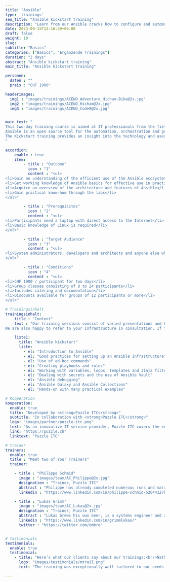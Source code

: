 ```yaml
---
title: "Ansible"
type: 'trainings'
seo_title: "Ansible kickstart training"
description: "Learn from our Ansible cracks how to configure and automate Linux-based services."
date: 2023-09-15T12:16:39+06:00
draft: false
weight: 10
slug:
subtitle: "Basics"
categories: ["Basics", "Ergänzende Trainings"]
duration: "2 days"
abstract: "Ansible kickstart training"
main_title: "Ansible kickstart training"

personen:
  daten : ""
  preis : "CHF 1900"

headerimages:
  img1 : "images/trainings/ACEND_Adventure_Hicham-Bike@2x.jpg"
  img2 : "images/trainings/ACEND_Hicham@2x.jpg"
  img3 : "images/trainings/ACEND_CodeB@2x.jpg"


main_text: "
This two-day training course is aimed at IT professionals from the fields of system administration, architecture and software development who want to acquire a sound basic knowledge of Ansible.\n
Ansible is an open source tool for the automation, orchestration and general configuration and administration of computers. It combines software distribution, ad-hoc command execution and configuration management. The servers are managed via SSH, among other things, and no additional software is required on the system to be managed.\n
The Kickstart training provides an insight into the technology and uses hands-on labs to show how Ansible can be used efficiently.
"

accordion:
    enable : true
    item:
        - title : "Outcome"
          icon : "1"
          content : "<ul>
<li>Gain an understanding of the efficient use of the Ansible ecosystem</li>
<li>Get working knowledge of Ansible basics for effective use in practice</li>
<li>Acquire an overview of the architecture and features of Ansible</li>
<li>Gain practical know-how through the labs</li>
</ul>"

        - title : "Prerequisites"
          icon : "2"
          content : "<ul>
<li>Participants need a laptop with direct access to the Internet</li>
<li>Basic knowledge of Linux is required</li>
</ul>"

        - title : "Target Audience"
          icon : "3"
          content : "<ul>
<li>System administrators, developers and architects and anyone else who wants to understand Ansible and use it for automation.</li>
</ul>"

        - title : "Conditions"
          icon : "4"
          content : "<ul>
<li>CHF 1900 / participant for two days</li>
<li>Group classes consisting of 8 to 24 participants</li>
<li>Includes catering and documentation</li>
<li>Discounts available for groups of 12 participants or more</li>
</ul>"

# Trainingsinhalt
trainingsinhalt:
    title : "Content"
    text : "Our training sessions consist of varied presentations and hands-on labs to convey their content in an exciting way.\n
We are also happy to refer to your infrastructure in consultation. If further content is required, we can make adjustments at your request."

    liste1:
      title: "Ansible kickstart"
      liste:
        - el: "Introduction to Ansible"
        - el: "Good practices for setting up an Ansible infrastructure"
        - el: "Use of ad-hoc commands"
        - el: "Creating playbooks and roles"
        - el: "Working with variables, loops, templates and Jinja filters"
        - el: "Dealing with secrets and the use of Ansible Vault"
        - el: "Ansible debugging"
        - el: "Ansible Galaxy and Ansible Collections"
        - el: "Hands-on with many practical examples"

# Kooperation
kooperation:
  enable: true
  title: "Developed by <strong>Puzzle ITC</strong>"
  subtitle: "In collaboration with <strong>Puzzle ITC</strong>"
  logo: "images/partner/puzzle-itc.png"
  text: "As an innovative IT service provider, Puzzle ITC covers the entire life cycle of business-critical applications and infrastructures. The company consistently relies on open source technologies and state-of-the-art methods. Various interdisciplinary teams work on projects in the areas of consulting, applications, delivery, infrastructure and our own open source solutions."
  link: "https://puzzle.ch"
  linktext: "Puzzle ITC"

# trainer
trainers:
  enable: true
  title : "Meet two of Your Trainers"
  trainer:

    - title : "Philippe Schmid"
      image : "images/team/AC_Philippe@2x.jpg"
      designation : "Trainer, Puzzle ITC"
      abstract : "Philippe has already completed numerous runs and marathons. He doesn't like this kind of effort in IT, so he automates everything that is possible."
      linkedin : "https://www.linkedin.com/in/philippe-schmid-52644127b/"

    - title : "Lukas Grimm"
      image : "images/team/AC_Lukas@2x.jpg"
      designation : "Trainer, Puzzle ITC"
      abstract : "Lukas brews his own beer, is a systems engineer and an educator. This makes him the perfect archetype of an acend trainer."
      linkedin : "https://www.linkedin.com/in/grimmlukas/"
      twitter : "https://twitter.com/ombre"


# testimonials
testimonials:
  enable: true
  testimonial:
    - title: "Here’s what our clients say about our trainings:<br/>Nathanael Weber, Bern"
      logo: "images/testimonials/mtrail.png"
      text: "The training was exceptionally well tailored to our needs. The practical exercises were just difficult enough that more questions about Helm arose and were answered competently by the instructor. Many thanks acend for this experience!"

---
```


